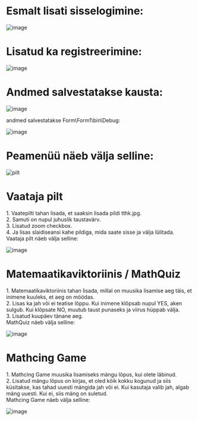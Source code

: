 <h1>Esmalt lisati sisselogimine:</h1>

![image](https://user-images.githubusercontent.com/93324363/195169107-a5310bf0-8864-417c-9355-10230276c171.png)

<h1>Lisatud ka registreerimine:</h1>

![image](https://user-images.githubusercontent.com/93324363/195172859-1f953120-bf9d-41c8-8417-5c50b7505093.png)

<h1>Andmed salvestatakse kausta:</h1>

![image](https://user-images.githubusercontent.com/93324363/195172898-76f68659-96ab-4f06-b7c9-d55fe356228d.png)

andmed salvestatakse Form\Form1\bin\Debug:

![image](https://user-images.githubusercontent.com/93324363/195170210-76c002de-c642-4f6a-b79f-881d51d16245.png)

<h1>Peamenüü näeb välja selline:</h1>

![pilt](https://user-images.githubusercontent.com/93324363/194486845-06b13e89-28c6-4619-8fa1-4a5ab59c5735.png)

<h1>Vaataja pilt</h1>
1. Vaatepilti tahan lisada, et saaksin lisada pildi tthk.jpg. <br>
2. Samuti on nupul juhuslik taustavärv. <br>
3. Lisatud zoom checkbox.<br>
4. Ja lisas slaidiseansi kahe pildiga, mida saate sisse ja välja lülitada.<br>
Vaataja pilt näeb välja selline:

![image](https://user-images.githubusercontent.com/93324363/195170687-70d584d7-fd21-4a9b-8deb-bbb1c76b559b.png)

<h1>Matemaatikaviktoriinis / MathQuiz</h1>
1. Matemaatikaviktoriinis tahan lisada, millal on muusika lisamise aeg täis, et inimene kuuleks, et aeg on möödas.<br>
2. Lisas ka jah või ei teatise lõppu. Kui inimene klõpsab nupul YES, aken sulgub. Kui klõpsate NO, muutub taust punaseks ja viirus hüppab välja.<br>
3. Lisatud kuupäev tänane aeg.<br>
MathQuiz näeb välja selline:

![image](https://user-images.githubusercontent.com/93324363/195171729-e4039ff3-6454-42b2-86f7-db5fab67b842.png)


<h1>Mathcing Game</h1>
1. Mathcing Game muusika lisamiseks mängu lõpus, kui olete läbinud.<br>
2. Lisatud mängu lõpus on kirjas, et oled kõik kokku kogunud ja siis küsitakse, kas tahad uuesti mängida jah või ei. Kui kasutaja valib jah, algab mäng uuesti. Kui ei, siis mäng on suletud.<br>
Mathcing Game näeb välja selline:

![image](https://user-images.githubusercontent.com/93324363/195172222-a2f31400-d319-4182-a104-036400f96005.png)

